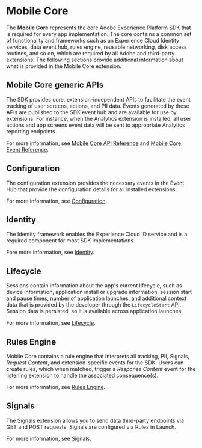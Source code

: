 # Mobile Core

The **Mobile Core** represents the core Adobe Experience Platform SDK that is required for every app implementation. The core contains a common set of functionality and frameworks such as an Experience Cloud Identity services, data event hub, rules engine, reusable networking, disk access routines, and so on, which are required by all Adobe and third-party extensions. The following sections provide additional information about what is provided in the Mobile Core extension.

## Mobile Core generic APIs

The SDK provides core, extension-independent APIs to facilitate the event tracking of user screens, actions, and PII data. Events generated by these APIs are published to the SDK event hub and are available for use by extensions. For instance, when the Analytics extension is installed, all user actions and app screens event data will be sent to appropriate Analytics reporting endpoints.

For more information, see [Mobile Core API Reference](mobile-core-api-reference.md) and [Mobile Core Event Reference](mobile-core-event-reference.md).

## Configuration

The configuration extension provides the necessary events in the Event Hub that provide the configuration details for all installed extensions.

For more information, see [Configuration](configuration/).

## Identity

The Identity framework enables the Experience Cloud ID service and is a required component for most SDK implementations.

Fore more information, see [Identity](identity/).

## Lifecycle

Sessions contain information about the app's current lifecycle, such as device information, application install or upgrade information, session start and pause times, number of application launches, and additional context data that is provided by the developer through the `LifecycleStart` API. Session data is persisted, so it is available across application launches.

For more information, see [Lifecycle](lifecycle/).

## Rules Engine

Mobile Core contains a rule engine that interprets all tracking, PII, Signals, _Request Content_, and extension-specific events for the SDK. Users can create rules, which when matched, trigger a _Response Content_ event for the listening extension to handle the associated consequence\(s\).

For more information, see [Rules Engine](rules-engine/).

## Signals

The Signals extension allows you to send data third-party endpoints via GET and POST requests. Signals are configured via Rules in Launch.

For more information, see [Signals](signals/).
